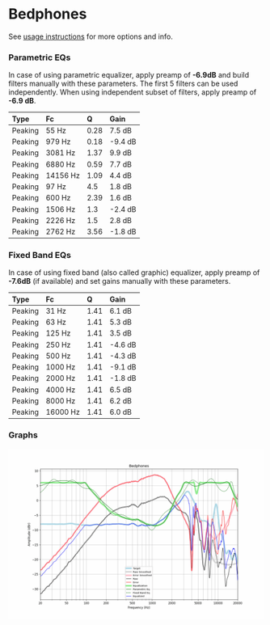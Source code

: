 # Bedphones
See [usage instructions](https://github.com/jaakkopasanen/AutoEq#usage) for more options and info.

### Parametric EQs
In case of using parametric equalizer, apply preamp of **-6.9dB** and build filters manually
with these parameters. The first 5 filters can be used independently.
When using independent subset of filters, apply preamp of **-6.9 dB**.

| Type    | Fc       |    Q | Gain    |
|:--------|:---------|:-----|:--------|
| Peaking | 55 Hz    | 0.28 | 7.5 dB  |
| Peaking | 979 Hz   | 0.18 | -9.4 dB |
| Peaking | 3081 Hz  | 1.37 | 9.9 dB  |
| Peaking | 6880 Hz  | 0.59 | 7.7 dB  |
| Peaking | 14156 Hz | 1.09 | 4.4 dB  |
| Peaking | 97 Hz    | 4.5  | 1.8 dB  |
| Peaking | 600 Hz   | 2.39 | 1.6 dB  |
| Peaking | 1506 Hz  | 1.3  | -2.4 dB |
| Peaking | 2226 Hz  | 1.5  | 2.8 dB  |
| Peaking | 2762 Hz  | 3.56 | -1.8 dB |

### Fixed Band EQs
In case of using fixed band (also called graphic) equalizer, apply preamp of **-7.6dB**
(if available) and set gains manually with these parameters.

| Type    | Fc       |    Q | Gain    |
|:--------|:---------|:-----|:--------|
| Peaking | 31 Hz    | 1.41 | 6.1 dB  |
| Peaking | 63 Hz    | 1.41 | 5.3 dB  |
| Peaking | 125 Hz   | 1.41 | 3.5 dB  |
| Peaking | 250 Hz   | 1.41 | -4.6 dB |
| Peaking | 500 Hz   | 1.41 | -4.3 dB |
| Peaking | 1000 Hz  | 1.41 | -9.1 dB |
| Peaking | 2000 Hz  | 1.41 | -1.8 dB |
| Peaking | 4000 Hz  | 1.41 | 6.5 dB  |
| Peaking | 8000 Hz  | 1.41 | 6.2 dB  |
| Peaking | 16000 Hz | 1.41 | 6.0 dB  |

### Graphs
![](./Bedphones.png)
